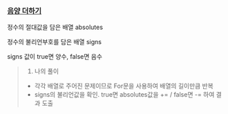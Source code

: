 ### [음양 더하기](https://school.programmers.co.kr/learn/courses/30/lessons/76501)

정수의 절대값을 담은 배열 absolutes

정수의 불리언부호를 담은 배열 signs

signs 값이 true면 양수, false면 음수


>1. 나의 풀이
>- 각각 배열로 주어진 문제이므로 For문을 사용하여 배열의 길이만큼 반복
>- signs의 불리언값을 확인. true면 absolutes값을 += / false면 -= 하여 결과 도출